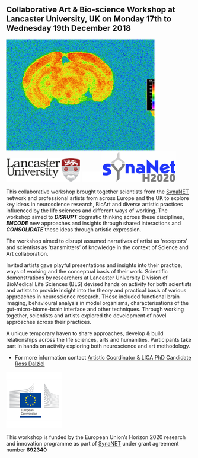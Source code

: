 
## Collaborative Art & Bio-science Workshop at **Lancaster University, UK** on **Monday 17th to Wednesday 19th December 2018**

<img src="images/hippomouse.png" width="400">

<img src="https://raw.githubusercontent.com/cheapjack/DisruptEncodeConsolidate/master/media/LancsACLogo.png" width="200">
<img src="https://raw.githubusercontent.com/cheapjack/DisruptEncodeConsolidate/master/media/space.png" width="50">
<img src="https://raw.githubusercontent.com/cheapjack/DisruptEncodeConsolidate/master/media/synaNetLogo.png" width="200">

This collaborative workshop brought together scientists from the [SynaNET](https://www.synanet2020.com/) network and professional artists from across Europe and the UK to explore key ideas in neuroscience research, BioArt and diverse artistic practices influenced by the life sciences and different ways of working. The workshop aimed to ***DISRUPT*** dogmatic thinking across these disciplines, ***ENCODE*** new approaches and insights through shared interactions and ***CONSOLIDATE*** these ideas through artistic expression.

The workshop aimed to disrupt assumed narratives of artist as ‘receptors’ and scientists as ’transmitters’ of knowledge in the context of Science and Art collaboration.

Invited artists gave playful presentations and insights into their practice, ways of working and the conceptual basis of their work. Scientific demonstrations by researchers at Lancaster University Division of BioMedical Life Sciences (BLS) devised hands on activity for both scientists and artists to provide insight into the theory and practical basis of various approaches in neuroscience research. THese included functional brain imaging, behavioural analysis in model organisms, characterisations of the gut-micro-biome-brain interface and other techniques. Through working together, scientists and artists explored the development of novel approaches across their practices.

A unique temporary haven to share approaches, develop & build relationships across the life sciences, arts and humanities. Participants take part in hands on activity exploring both neuroscience and art methodology.

* For more information contact <a href="mailto:r.dalziel@lancaster.ac.uk?subject=Disrupt, Encode, Consolidate Information Request">Artistic Coordinator & LICA PhD Candidate Ross Dalziel</a>
 
<img src="https://raw.githubusercontent.com/cheapjack/DisruptEncodeConsolidate/master/media/European-Commission-1.jpg" width="150">

This workshop is funded by the European Union’s Horizon 2020 research and innovation programme as part of [SynaNET](www.synanet2020.com) under grant agreement number **692340**

